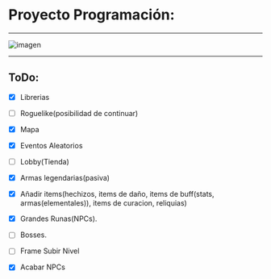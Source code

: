 # Proyecto Programación:

---

![imagen](https://cdn.computerhoy.com/sites/navi.axelspringer.es/public/media/image/2022/02/elden-ring-ya-juego-mejor-puntuado-historia-superando-mario-zelda-2626797.jpg?tf=3840x)

---


## ToDo:

- [x] Librerias

- [ ] Roguelike(posibilidad de continuar)

- [x] Mapa

- [x] Eventos Aleatorios

- [ ] Lobby(Tienda)

- [x] Armas legendarias(pasiva)

- [x] Añadir items(hechizos, items de daño, items de buff(stats, armas(elementales)), items de curacion, reliquias)

- [x] Grandes Runas(NPCs).

- [ ] Bosses.

- [ ] Frame Subir Nivel

- [x] Acabar NPCs


